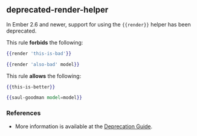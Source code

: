 ## deprecated-render-helper

In Ember 2.6 and newer, support for using the `{{render}}` helper has been deprecated.

This rule **forbids** the following:

```hbs
{{render 'this-is-bad'}}

{{render 'also-bad' model}}
```

This rule **allows** the following:

```hbs
{{this-is-better}}

{{saul-goodman model=model}}
```

### References

* More information is available at the [Deprecation Guide](https://emberjs.com/deprecations/v2.x/#toc_code-render-code-helper).
